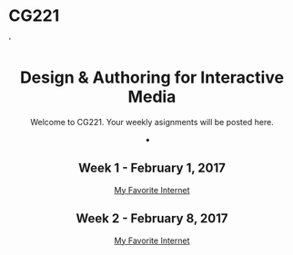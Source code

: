 # CG221
<html>
<head>
  <meta charset="utf-8">'
  <title>Weekly Assignments</title>
</head>

<body>
  <header>
    <h1>Design &amp; Authoring for Interactive Media</h1>
  <header>

  <p class="tag-line">
      Welcome to CG221. Your weekly asignments will be posted here.
  </p>
  <ul>
  </ul>
  <li>
    <h2>Week 1 - February 1, 2017</h2>
    <a href="mfil.html">My Favorite Internet</a>
  </li>
    <h2>Week 2  - February 8, 2017</h2>
    <a href="mfil.html">My Favorite Internet</a>

